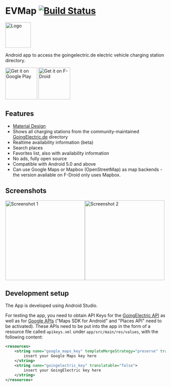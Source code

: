 EVMap [![Build Status](https://travis-ci.org/johan12345/EVMap.svg?branch=master)](https://travis-ci.org/johan12345/EVMap)
=====

<img src="https://raw.githubusercontent.com/johan12345/EVMap/master/_img/appicon_cropped.svg?sanitize=true" width=80 alt="Logo"/>

Android app to access the goingelectric.de electric vehicle charging station directory.

<a href="https://play.google.com/store/apps/details?id=net.vonforst.evmap" target="_blank">
<img src="https://play.google.com/intl/en_us/badges/images/generic/en-play-badge.png" alt="Get it on Google Play" height="100"/></a>
<a href="https://f-droid.org/repository/browse/?fdid=net.vonforst.evmap" target="_blank">
<img src="https://f-droid.org/badge/get-it-on.png" alt="Get it on F-Droid" height="100"/></a>

Features
--------

- [Material Design](https://material.io/)
- Shows all charging stations from the community-maintained [GoingElectric.de](https://www.goingelectric.de/stromtankstellen/) directory
- Realtime availability information (beta)
- Search places
- Favorites list, also with availability information
- No ads, fully open source
- Compatible with Android 5.0 and above
- Can use Google Maps or Mapbox (OpenStreetMap) as map backends - the version available on F-Droid only uses Mapbox.

Screenshots
-----------

<img src="https://raw.githubusercontent.com/johan12345/EVMap/master/_img/screenshots/phone/01_main.png" width=250 alt="Screenshot 1"/><img src="https://raw.githubusercontent.com/johan12345/EVMap/master/_img/screenshots/phone/02_detail.png" width=250 alt="Screenshot 2"/>

Development setup
-----------------

The App is developed using Android Studio.

For testing the app, you need to obtain API Keys for the 
[GoingElectric API](https://www.goingelectric.de/stromtankstellen/api/)
as well as for [Google APIs](https://console.developers.google.com/)
("Maps SDK for Android" and "Places API" need to be activated). These APIs need to be put into the
app in the form of a resource file called `apikeys.xml` under `app/src/main/res/values`, with the
following content:

```xml
<resources>
    <string name="google_maps_key" templateMergeStrategy="preserve" translatable="false">
        insert your Google Maps key here
    </string>
    <string name="goingelectric_key" translatable="false">
        insert your GoingElectric key here
    </string>
</resources>
```
